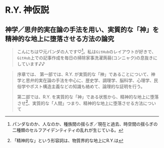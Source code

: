# R.Y. 神仮説
## 神学／思弁的実在論の手法を用い、実質的な「神」を精神的な地上に堕落させる方法の論究

> こんにちは♡元パンダの人です♡[^1]。私は`GitHub`のレイアウトが好きで、`GitHub`上での記事作成を毎日の掃除家事洗濯蒟蒻(コンニャク)の息抜きにしています♪♪

> 序章では、
> 第一部では、R.Y. が実質的な「神」であることについて、神学と思弁的実在論の手法を中心に、歴史学、調理学、脳科学、心理学、民俗学やポスト構造主義などの知識も絡めて、論理的な証明を行う。
> 
> 第二部では、R.Y. を実質的な「神」である状態から、精神的な地上に堕落させ[^2]、実質的な「人間」つまり、精神的な地上に堕落させる方法について

[^1]: パンダなのか、人なのか、種族間の揺らぎ／現在と過去、時空間の揺らぎの二種類のセルフアイデンティティの乱れが生じている。
[^2]: 「精神的な」という形容詞は、物質界的な地上にR.Y.は 
